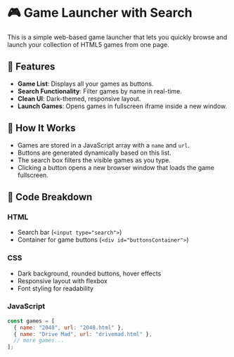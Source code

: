 # 🎮 Game Launcher with Search

This is a simple web-based game launcher that lets you quickly browse and launch your collection of HTML5 games from one page.

## 🌟 Features

- **Game List**: Displays all your games as buttons.
- **Search Functionality**: Filter games by name in real-time.
- **Clean UI**: Dark-themed, responsive layout.
- **Launch Games**: Opens games in fullscreen iframe inside a new window.

## 🧠 How It Works

- Games are stored in a JavaScript array with a `name` and `url`.
- Buttons are generated dynamically based on this list.
- The search box filters the visible games as you type.
- Clicking a button opens a new browser window that loads the game fullscreen.

## 🧩 Code Breakdown

### HTML

- Search bar (`<input type="search">`)
- Container for game buttons (`<div id="buttonsContainer">`)

### CSS

- Dark background, rounded buttons, hover effects
- Responsive layout with flexbox
- Font styling for readability

### JavaScript

```js
const games = [
  { name: "2048", url: "2048.html" },
  { name: "Drive Mad", url: "drivemad.html" },
  // more games...
];

